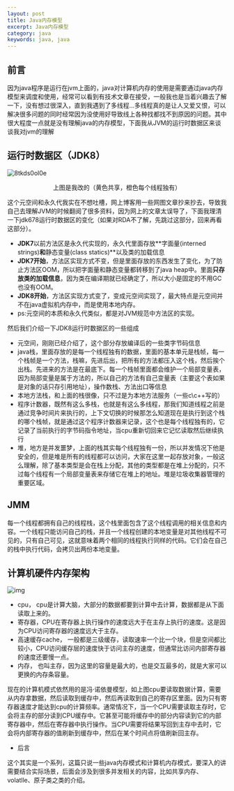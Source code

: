 ```yaml
---
layout: post
title: Java内存模型
excerpt: Java内存模型
category: java
keywords: java, java
---
```


## 前言

因为java程序是运行在jvm上面的，java对计算机内存的使用是需要通过java内存模型来调度和使用，经常可以看到有技术文章在接受，一般我也是当着兴趣去了解一下，没有想过很深入，直到我遇到了多线程...多线程真的是让人又爱又恨，可以解决很多问题的同时经常因为没使用好导致线上各种找都找不到原因的问题。其中很大程度一点就是没有理解java的内存模型，下面我从JVM的运行时数据区来谈谈我对jvm的理解

## 运行时数据区（JDK8）

![8tkds0ol0e](https://mypicgogo.oss-cn-hangzhou.aliyuncs.com/tuchuang20210320183842.png)

<center>上图是我改的（黄色共享，橙色每个线程独有）</center>

这个元空间和永久代我实在不想吐槽，网上博客用一些网图文章抄来抄去，导致我自己去理解JVM的时候翻阅了很多资料，因为网上的文章太误导了，下面我理清一下jdk678运行时数据区的变化（如果对RDA不了解，先跳过这部分，回来再看这部分）。

- **JDK7**以前方法区是永久代实现的，永久代里面存放**字面量(interned strings)**和**静态变量(class statics)**以及类的加载信息
- **JDK7开始**，方法区实现方式不变，但是里面存放的东西发生了变化，为了防止方法区OOM，所以把字面量和静态变量都转移到了java heap中。里面**只存放类的加载信息**，因为类在编译期就已经确定了，所以大小是固定的不用GC也没有OOM。
- **JDK8开始**，方法区实现方式变了，变成元空间实现了，最大特点是元空间并不在java虚拟机内存中，而是使用本地内存。
- ps:元空间的本质和永久代类似，都是对JVM规范中方法区的实现。

然后我们介绍一下JDK8运行时数据区的一些组成

- 元空间，刚刚已经介绍了，这个部分存放编译后的一些类字节码信息
- java栈，里面存放的是每一个线程独有的数据，里面的基本单元是栈帧，每一个栈帧是一个方法，栈嘛，先进后出，把所有的方法都压入这个栈，然后挨个出栈。先进来的方法是在最底下。每一个栈帧里面都会维护一个局部变量表，因为局部变量是属于方法的，所以自己的方法有自己变量表（主要这个表如果是对象的话只存引用地址），操作数栈、方法出口等信息
- 本地方法栈，和上面的栈很像，只不过是为本地方法服务（一些c\c++写的）
- 程序计数器，既然有这么多栈，也就是有这么多线程，那我们知道线程之前是通过竞争时间片来执行的，上下文切换的时候那怎么知道现在是执行到这个栈的哪个栈帧，就是通过这个程序计数器来记录，这个也是每个线程独有的，它记录了当前执行的字节码指令地址，当cpu重新切回来它记忆读取然后继续执行
- 堆，地方是并发噩梦，上面的栈其实每个线程独有一份，所以并发情况下他是安全的，但是堆是所有的线程都可以访问，大家在这里一起存放对象，一般这么理解，除了基本类型是会在栈上分配，其他的类型都是在堆上分配的，只不过每个线程有一个局部变量表来存储它在堆上的地址。堆是垃圾收集器管理的重要区域。

## JMM

每一个线程都拥有自己的线程栈，这个栈里面包含了这个线程调用的相关信息和内容。一个线程只能访问自己的栈，并且一个线程创建的本地变量是对其他线程不可见的，只有自己可见，这就意味着两个相同的线程执行同样的代码。它们会在自己的栈中执行代码，会拷贝出两份本地变量。

## 计算机硬件内存架构

![img](https://pic1.zhimg.com/80/v2-67833188e191c5e7a11d34e613ca352c_720w.jpg)

- cpu， cpu是计算大脑，大部分的数据都要到计算中去计算，数据都是从下面读取上来的。
- 寄存器，CPU在寄存器上执行操作的速度远大于在主存上执行的速度。这是因为CPU访问寄存器的速度远大于主存。
- 高速缓存cache， 一般都是三级缓存，读取速率一个比一个块，但是空间都比较小，CPU访问缓存层的速度快于访问主存的速度，但通常比访问内部寄存器的速度还要慢一点。
- 内存， 也叫主存，因为这里的容量是最大的，也是交互最多的，就是大家可以更换的内存条容量。

现在的计算机模式依然用的是冯·诺依曼模型，如上图cpu要读取数据计算，需要从内存拿数据，然后读取到缓存中，然后再读取到自己的寄存区里面。因为只有寄存器速度才能达到cpu的计算频率。通常情况下，当一个CPU需要读取主存时，它会将主存的部分读到CPU缓存中。它甚至可能将缓存中的部分内容读到它的内部寄存器中，然后在寄存器中执行操作。当CPU需要将结果写回到主存中去时，它会将内部寄存器的值刷新到缓存中，然后在某个时间点将值刷新回主存。

- 后言

这个其实是一个系列，这篇只说一些java内存模式和计算机内存模式，要深入的讲需要结合实际场景，后面会涉及到很多并发相关的内容，比如共享内存、volatlle、原子类之类的介绍。